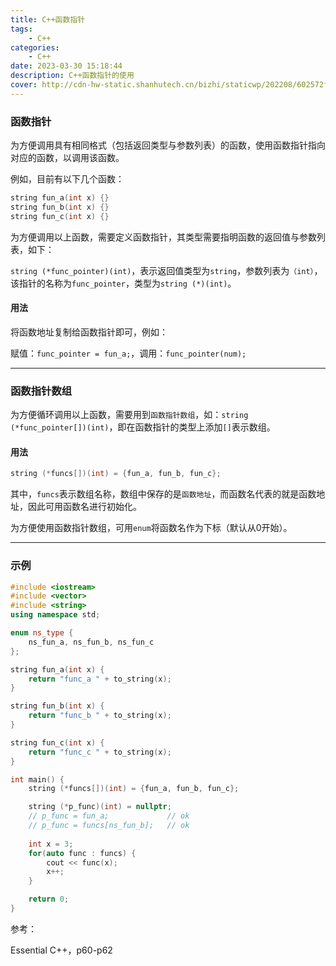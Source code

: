 ```yaml
---
title: C++函数指针
tags: 
    - C++
categories: 
    - C++
date: 2023-03-30 15:18:44
description: C++函数指针的使用
cover: http://cdn-hw-static.shanhutech.cn/bizhi/staticwp/202208/602572f742ea665fb55e1691954ce09b--889050502.jpg
---
```


### 函数指针

为方便调用具有相同格式（包括返回类型与参数列表）的函数，使用函数指针指向对应的函数，以调用该函数。

例如，目前有以下几个函数：

```C++
string fun_a(int x) {}
string fun_b(int x) {}
string fun_c(int x) {}
```

为方便调用以上函数，需要定义函数指针，其类型需要指明函数的返回值与参数列表，如下：

`string (*func_pointer)(int)`，表示返回值类型为`string`，参数列表为`（int）`，该指针的名称为`func_pointer`，类型为`string (*)(int)`。



#### 用法

将函数地址复制给函数指针即可，例如：

赋值：`func_pointer = fun_a;`，调用：`func_pointer(num);`



---

### 函数指针数组

为方便循环调用以上函数，需要用到`函数指针数组`，如：`string (*func_pointer[])(int)`，即在函数指针的类型上添加`[]`表示数组。



#### 用法

```C++
string (*funcs[])(int) = {fun_a, fun_b, fun_c};
```

其中，`funcs`表示数组名称，数组中保存的是`函数地址`，而函数名代表的就是函数地址，因此可用函数名进行初始化。



为方便使用函数指针数组，可用`enum`将函数名作为下标（默认从0开始）。



---

### 示例

```C++
#include <iostream>
#include <vector>
#include <string>
using namespace std;

enum ns_type {
    ns_fun_a, ns_fun_b, ns_fun_c
};

string fun_a(int x) {
    return "func_a " + to_string(x);
}

string fun_b(int x) {
    return "func_b " + to_string(x);
}

string fun_c(int x) {
    return "func_c " + to_string(x);
}

int main() {
    string (*funcs[])(int) = {fun_a, fun_b, fun_c};

    string (*p_func)(int) = nullptr;
    // p_func = fun_a;             // ok
    // p_func = funcs[ns_fun_b];   // ok
    
    int x = 3;
    for(auto func : funcs) {
        cout << func(x);
        x++;
    }

    return 0;
}
```





参考：

Essential C++，p60-p62



